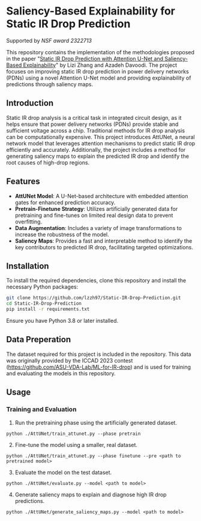 # Saliency-Based Explainability for Static IR Drop Prediction 

Supported by _NSF award 2322713_

This repository contains the implementation of the methodologies proposed in the paper "[Static IR Drop Prediction with Attention U-Net and Saliency-Based Explainability](https://www.arxiv.org/abs/2408.03292)" by Lizi Zhang and Azadeh Davoodi. The project focuses on improving static IR drop prediction in power delivery networks (PDNs) using a novel Attention U-Net model and providing explainability of predictions through saliency maps.

## Introduction

Static IR drop analysis is a critical task in integrated circuit design, as it helps ensure that power delivery networks (PDNs) provide stable and sufficient voltage across a chip. Traditional methods for IR drop analysis can be computationally expensive. This project introduces AttUNet, a neural network model that leverages attention mechanisms to predict static IR drop efficiently and accurately. Additionally, the project includes a method for generating saliency maps to explain the predicted IR drop and identify the root causes of high-drop regions.

## Features

  - **AttUNet Model**: A U-Net-based architecture with embedded attention gates for enhanced prediction accuracy.
  - **Pretrain-Finetune Strategy**: Utilizes artificially generated data for pretraining and fine-tunes on limited real design data to prevent overfitting.
  - **Data Augmentation**: Includes a variety of image transformations to increase the robustness of the model.
  - **Saliency Maps**: Provides a fast and interpretable method to identify the key contributors to predicted IR drop, facilitating targeted optimizations.

## Installation
To install the required dependencies, clone this repository and install the necessary Python packages:

```bash
git clone https://github.com/lzzh97/Static-IR-Drop-Prediction.git
cd Static-IR-Drop-Prediction
pip install -r requirements.txt
```

Ensure you have Python 3.8 or later installed.

## Data Preperation
The dataset required for this project is included in the repository. This data was originally provided by the ICCAD 2023 contest (https://github.com/ASU-VDA-Lab/ML-for-IR-drop) and is used for training and evaluating the models in this repository.

## Usage

### Training and Evaluation

1. Run the pretraining phase using the artificially generated dataset.
```
python ./AttUNet/train_attunet.py --phase pretrain
```

2. Fine-tune the model using a smaller, real dataset.
```
python ./AttUNet/train_attunet.py --phase finetune --pre <path to pretrained model>
```

3. Evaluate the model on the test dataset.
```
python ./AttUNet/evaluate.py --model <path to model>
```

4. Generate saliency maps to explain and diagnose high IR drop predictions.
```
python ./AttUNet/generate_saliency_maps.py --model <path to model>
```


